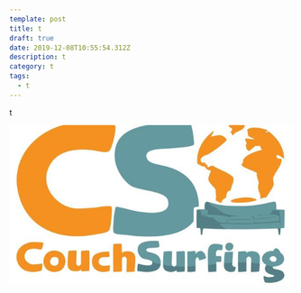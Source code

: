 ```yaml
---
template: post
title: t
draft: true
date: 2019-12-08T10:55:54.312Z
description: t
category: t
tags:
  - t
---
```

t

![](cs.jpeg)
